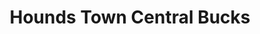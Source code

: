 ---
title: "Hounds Town Central Bucks"
url: /chalfont/hounds-town-central-bucks/
shop: Tiersalon
---